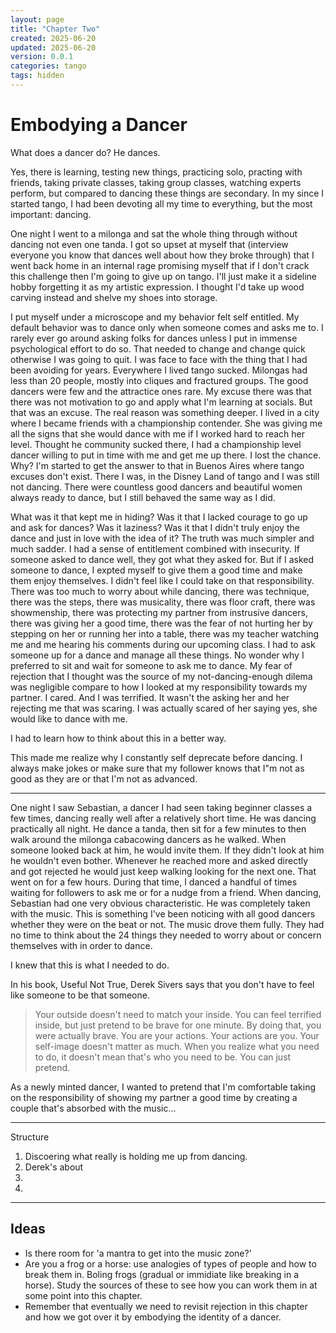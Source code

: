 ```yaml
---
layout: page
title: "Chapter Two"
created: 2025-06-20
updated: 2025-06-20
version: 0.0.1
categories: tango
tags: hidden
---
```


<style>
  .new-sub-section {
    font-size: 1.3em;
  }
</style>


# Embodying a Dancer

What does a dancer do? He dances.

Yes, there is learning, testing new things, practicing solo, practing with friends, taking private classes, taking group classes, watching experts perform, but compared to dancing these things are secondary. In my since I started tango, I had been devoting all my time to everything, but the most important: dancing.

One night I went to a milonga and sat the whole thing through without dancing not even one tanda. I got so upset at myself that (interview everyone you know that dances well about how they broke through) that I went back home in an internal rage promising myself that if I don't crack this challenge then I'm going to give up on tango. I'll just make it a sideline hobby forgetting it as my artistic expression. I thought I'd take up wood carving instead and shelve my shoes into storage.

I put myself under a microscope and my behavior felt self entitled. My default behavior was to dance only when someone comes and asks me to. I rarely ever go around asking folks for dances unless I put in immense psychological effort to do so. That needed to change and change quick otherwise I was going to quit. I was face to face with the thing that I had been avoiding for years. Everywhere I lived tango
sucked. Milongas had less than 20 people, mostly into cliques and fractured groups. The good dancers were few and the attractice ones rare. My excuse there was that there was not motivation to go and apply what I'm learning at socials. But that was an excuse. The real reason was something deeper. I lived in a city where I became friends with a championship contender. She was giving me all the signs that she would dance with me if I worked hard to reach her level. Thought he community sucked there, I had a championship level dancer willing to put in time with me and get me up there. I lost the chance. Why? I'm started to get the answer to that in Buenos Aires where tango excuses don't exist. There I was, in the Disney Land of tango and I was still not dancing. There were countless good dancers and beautiful women always ready to dance, but I still behaved the same way as I did.

What was it that kept me in hiding? Was it that I lacked courage to go up and ask for dances? Was it laziness? Was it that I didn't truly enjoy the dance and just in love with the idea of it? The truth was much simpler and much sadder. I had a sense of entitlement combined with insecurity. If someone asked to dance well, they got what they asked for. But if I asked someone to dance, I expted myself to give them a good time and make them enjoy themselves. I didn't feel like I could take on that responsibility. There was too much to worry about while dancing, there was technique, there was the steps, there was musicality, there was floor craft, there was showmenship, there was protecting my partner from instrusive dancers, there was giving her a good time, there was the fear of not hurting her by stepping on her or running her into a table, there was my teacher watching me and me hearing his comments during our upcoming class. I had to ask someone up for a dance and manage all these things. No wonder why I preferred to sit and wait for someone to ask me to dance. My fear of rejection that I thought was the source of my not-dancing-enough dilema was negligible compare to how I looked at my responsibility towards my partner. I cared. And I was terrified. It wasn't the asking her and her rejecting me that was scaring. I was actually scared of her saying yes, she would like to dance with me.

I had to learn how to think about this in a better way.

This made me realize why I constantly self deprecate before dancing. I always make jokes or make sure that my follower knows that I"m not as good as they are or that I'm not as advanced.

---

One night I saw Sebastian, a dancer I had seen taking beginner classes a few times, dancing really well after a relatively short time. He was dancing practically all night. He dance a tanda, then sit for a few minutes to then walk around the milonga cabacowing dancers as he walked. When someone looked back at him, he would invite them. If they didn't look at him he wouldn't even bother. Whenever he reached more and asked directly and got rejected he would just keep walking looking for the next one. That went on for a few hours. During that time, I danced a handful of times waiting for followers to ask me or for a nudge from a friend. When dancing, Sebastian had one very obvious characteristic. He was completely taken with the music. This is something I've been noticing with all good dancers whether they were on the beat or not. The music drove them fully. They had no time to think about the 24 things they needed to worry about or concern themselves with in order to dance.

I knew that this is what I needed to do.

In his book, Useful Not True, Derek Sivers says that you don't have to feel like someone to be that someone.

> Your outside doesn't need to match your inside.
> You can feel terrified inside, but just pretend to be brave for one minute. By doing that, you were actually brave.
> You are your actions. Your actions are you. Your self-image doesn't matter as much.
> When you realize what you need to do, it doesn't mean that's who you need to be. You can just pretend.

As a newly minted dancer, I wanted to pretend that I'm comfortable taking on the responsibility of showing my partner a good time by creating a couple that's absorbed with the music...

---

Structure
1. Discoering what really is holding me up from dancing.
2. Derek's about
3.
4.

---

## Ideas

* Is there room for 'a mantra to get into the music zone?'
* Are you a frog or a horse: use analogies of types of people and how to break them in. Boling frogs (gradual or immidiate like breaking in a horse). Study the sources of these to see how you can work them in at some point into this chapter.
* Remember that eventually we need to revisit rejection in this chapter and how we got over it by embodying the identity of a dancer.
